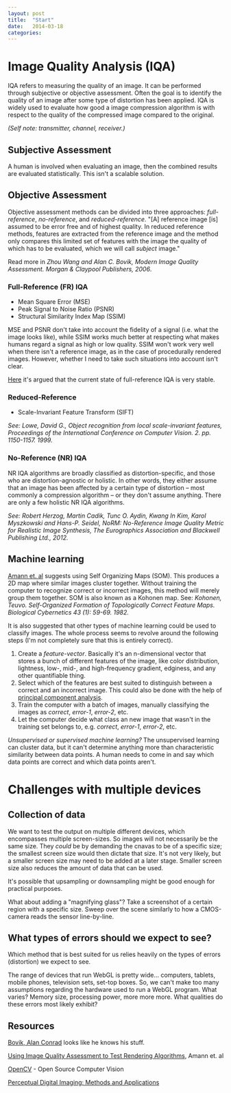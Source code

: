 ```yaml
---
layout: post
title:  "Start"
date:   2014-03-18
categories:
---
```


# Image Quality Analysis (IQA)

IQA refers to measuring the quality of an image. It can be performed through subjective or objective assessment. Often the goal is to identify the quality of an image after some type of distortion has been applied. IQA is widely used to evaluate how good a image compression algorithm is with respect to the quality of the compressed image compared to the original.

*(Self note: transmitter, channel, receiver.)*


## Subjective Assessment

A human is involved when evaluating an image, then the combined results are evaluated statistically. This isn't a scalable solution.


## Objective Assessment

Objective assessment methods can be divided into three approaches: *full-reference*, *no-reference*, and *reduced-reference*. "[A] reference image [is] assumed to be error free and of highest quality. In reduced reference methods, features are extracted from the reference image and the method only compares this limited set of features with the image the quality of which has to be evaluated, which we will call *subject* image."

Read more in *Zhou Wang and Alan C. Bovik, Modern Image Quality Assessment. Morgan & Claypool Publishers, 2006*.

### Full-Reference (FR) IQA

* Mean Square Error (MSE)
* Peak Signal to Noise Ratio (PSNR)
* Structural Similarity Index Map (SSIM)

MSE and PSNR don't take into account the fidelity of a signal (i.e. what the image looks like), while SSIM works much better at respecting what makes humans regard a signal as high or low quality. SSIM won't work very well when there isn't a reference image, as in the case of procedurally rendered images. However, whether I need to take such situations into account isn't clear.

[Here][perceptual-digital-imaging] it's argued that the current state of full-reference IQA is very stable.


### Reduced-Reference

* Scale-Invariant Feature Transform (SIFT)

*See: Lowe, David G., Object recognition from local scale-invariant features, Proceedings of the International Conference on Computer Vision. 2. pp. 1150-1157. 1999.*


### No-Reference (NR) IQA

NR IQA algorithms are broadly classified as distortion-specific, and those who are distortion-agnostic or holistic. In other words, they either assume that an image has been affected by a certain type of distortion – most commonly a compression algorithm – or they don't assume anything. There are only a few holistic NR IQA algorithms.

*See: Robert Herzog, Martin Cadik, Tunc O. Aydin, Kwang In Kim, Karol Myszkowski and Hans-P. Seidel, NoRM: No-Reference Image Quality Metric for Realistic Image Synthesis, The Eurographics Association and Blackwell Publishing Ltd., 2012.*


## Machine learning

[Amann et. al][amann et. al] suggests using Self Organizing Maps (SOM). This produces a 2D map where similar images cluster together. Without training the computer to recognize correct or incorrect images, this method will merely group them together. SOM is also known as a Kohonen map. See: *Kohonen, Teuvo. Self-Organized Formation of Topologically Correct Feature Maps. Biological Cybernetics 43 (1): 59-69. 1982.*

It is also suggested that other types of machine learning could be used to classify images. The whole process seems to revolve around the following steps (I'm not completely sure that this is entirely correct).

1. Create a *feature-vector*. Basically it's an n-dimensional vector that stores a bunch of different features of the image, like color distribution, lightness, low-, mid-, and high-frequency gradient, edginess, and any other quantifiable thing.
2. Select which of the features are best suited to distinguish between a correct and an incorrect image. This could also be done with the help of [principal component analysis][pca].
3. Train the computer with a batch of images, manually classifying the images as *correct*, *error-1*, *error-2*, etc.
4. Let the computer decide what class an new image that wasn't in the training set belongs to, e.g. *correct*, *error-1*, *error-2*, etc.

*Unsupervised or supervised machine learning?*
The unsupervised learning can cluster data, but it can't determine anything more than characteristic similarity between data points. A human needs to come in and say which data points are correct and which data points aren't.


# Challenges with multiple devices

## Collection of data

We want to test the output on multiple different devices, which encompasses multiple screen-sizes. So images will not necessarily be the same size. They *could* be by demanding the cnavas to be of a specific size; the smallest screen size would then dictate that size. It's not very likely, but a smaller screen size may need to be added at a later stage. Smaller screen size also reduces the amount of data that can be used.

It's possible that upsampling or downsampling might be good enough for practical purposes.

What about adding a "magnifying glass"? Take a screenshot of a certain region with a specific size. Sweep over the scene similarly to how a CMOS-camera reads the sensor line-by-line.


## What types of errors should we expect to see?

Which method that is best suited for us relies heavily on the types of errors (distortion) we expect to see.

The range of devices that run WebGL is pretty wide... computers, tablets, mobile phones, television sets, set-top boxes. So, we can't make too many assumptions regarding the hardware used to run a WebGL program. What varies? Memory size, processing power, more more more. What qualities do these errors most likely exhibit?



## Resources

[Bovik, Alan Conrad][bovik] looks like he knows his stuff.

[Using Image Quality Assessment to Test Rendering Algorithms][amann et. al], Amann et. al

[OpenCV][opencv] - Open Source Computer Vision

[Perceptual Digital Imaging: Methods and Applications][perceptual-digital-imaging]


[amann et. al]: http://wscg.zcu.cz/wscg2013/program/full/E43-full.pdf
[opencv]: http://opencv.org
[pca]: http://en.wikipedia.org/wiki/Principal_component_analysis
[bovik]: http://scholar.google.se/citations?user=p-PC50wAAAAJ&hl=sv&oi=ao
[perceptual-digital-imaging]: http://books.google.se/books?id=ciOF1H-wZacC&pg=PA81#v=onepage&q&f=false